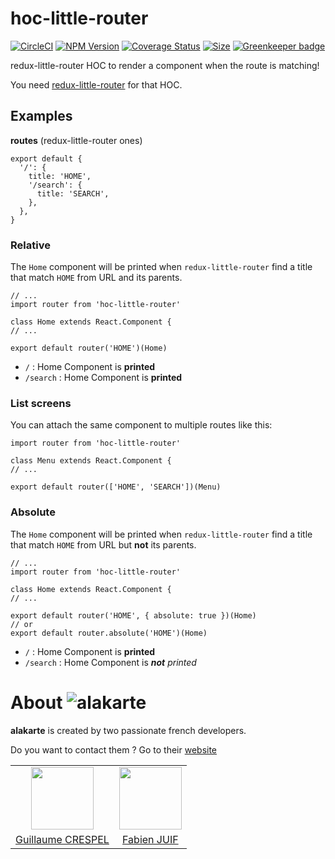 # hoc-little-router

[![CircleCI](https://circleci.com/gh/alakarteio/hoc-little-router.svg?&style=shield&circle-token=d41545d97cc6214a201fc4902db2fba4301291c7)](https://circleci.com/gh/alakarteio/hoc-little-router/tree/master) [![NPM Version](https://badge.fury.io/js/hoc-little-router.svg)](https://www.npmjs.com/package/hoc-little-router) [![Coverage Status](https://coveralls.io/repos/github/alakarteio/hoc-little-router/badge.svg?branch=master)](https://coveralls.io/github/alakarteio/hoc-little-router?branch=master) [![Size](http://img.badgesize.io/alakarteio/hoc-little-router/master/index.js.svg)]() [![Greenkeeper badge](https://badges.greenkeeper.io/alakarteio/hoc-little-router.svg)](https://greenkeeper.io/)

redux-little-router HOC to render a component when the route is matching!

You need [redux-little-router](https://github.com/FormidableLabs/redux-little-router) for that HOC.

## Examples
**routes** (redux-little-router ones)
```es6
export default {
  '/': {
    title: 'HOME',
    '/search': {
      title: 'SEARCH',
    },
  },
}
```

### Relative
The `Home` component will be printed when `redux-little-router` find a title that match `HOME` from URL and its parents.

```es6
// ...
import router from 'hoc-little-router'

class Home extends React.Component {
// ...

export default router('HOME')(Home)
```

 - `/` : Home Component is **printed**
 - `/search` : Home Component is **printed**

### List screens
You can attach the same component to multiple routes like this:
```es6
import router from 'hoc-little-router'

class Menu extends React.Component {
// ...

export default router(['HOME', 'SEARCH'])(Menu)
```

### Absolute
The `Home` component will be printed when `redux-little-router` find a title that match `HOME` from URL but **not** its parents.

```es6
// ...
import router from 'hoc-little-router'

class Home extends React.Component {
// ...

export default router('HOME', { absolute: true })(Home)
// or
export default router.absolute('HOME')(Home)
```

 - `/` : Home Component is **printed**
 - `/search` : Home Component is _**not** printed_

# About ![alakarte](https://i.imgur.com/PKlqzvj.png)
**alakarte** is created by two passionate french developers.

Do you want to contact them ? Go to their [website](http://alakarte.io)

<table border="0">
 <tr>
  <td align="center"><img src="https://avatars1.githubusercontent.com/u/26094222?s=460&v=4" width="100" /></td>
  <td align="center"><img src="https://avatars1.githubusercontent.com/u/17828231?s=460&v=4" width="100" /></td>
 </tr>
 <tr>
  <td align="center"><a href="https://github.com/guillaumecrespel">Guillaume CRESPEL</a></td>
  <td align="center"><a href="https://github.com/fabienjuif">Fabien JUIF</a></td>
</table>
